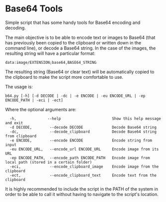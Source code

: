 # Base64 Tools
Simple script that has some handy tools for Base64 encoding and decoding.

The main objective is to be able to encode text or images to Base64 (that has previously been copied to the clipboard or written down in the command line), or decode a Base64 string. In the case of the images, the resulting string will have a particular format: 

```
data:image/EXTENSION;base64,BASE64_STRING
```

The resulting string (Base64 or clear text) will be automatically copied to the clipboard to make the script more comfortable to use.

The usage is: 
```
b64.py [-h] [-d DECODE | -dc | -e ENCODE | -eu ENCODE_URL | -ep ENCODE_PATH | -eci | -ect]
```
Where the optional arguments are:
```
  -h,              --help                       Show this help message and exit
  -d DECODE,        --decode DECODE             Decode Base64 string
  -dc,              --decode_clipboard          Decode Base64 string from clipboard
  -e ENCODE,        --encode ENCODE             Encode string from input
  -eu ENCODE_URL,   --encode_url ENCODE_URL     Encode image from its URL
  -ep ENCODE_PATH,  --encode_path ENCODE_PATH   Encode image from local path (stored in a certain folder)
  -eci,             --encode_clipboard_image    Encode image from the clipboard
  -ect,             --encode_clipboard_text     Encode text from the clipboard
```

It is highly recommended to include the script in the PATH of the system in order to be able to call it without having to navigate to the script's location.
